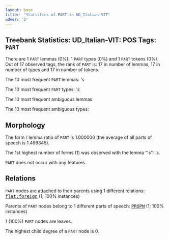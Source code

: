 ```yaml
---
layout: base
title:  'Statistics of PART in UD_Italian-VIT'
udver: '2'
---
```


## Treebank Statistics: UD_Italian-VIT: POS Tags: `PART`

There are 1 `PART` lemmas (0%), 1 `PART` types (0%) and 1 `PART` tokens (0%).
Out of 17 observed tags, the rank of `PART` is: 17 in number of lemmas, 17 in number of types and 17 in number of tokens.

The 10 most frequent `PART` lemmas: <em>'s</em>

The 10 most frequent `PART` types:  <em>'s</em>

The 10 most frequent ambiguous lemmas: 

The 10 most frequent ambiguous types:  



## Morphology

The form / lemma ratio of `PART` is 1.000000 (the average of all parts of speech is 1.499345).

The 1st highest number of forms (1) was observed with the lemma “'s”: <em>'s</em>.

`PART` does not occur with any features.


## Relations

`PART` nodes are attached to their parents using 1 different relations: <tt><a href="it_vit-dep-flat-foreign.html">flat:foreign</a></tt> (1; 100% instances)

Parents of `PART` nodes belong to 1 different parts of speech: <tt><a href="it_vit-pos-PROPN.html">PROPN</a></tt> (1; 100% instances)

1 (100%) `PART` nodes are leaves.

The highest child degree of a `PART` node is 0.

